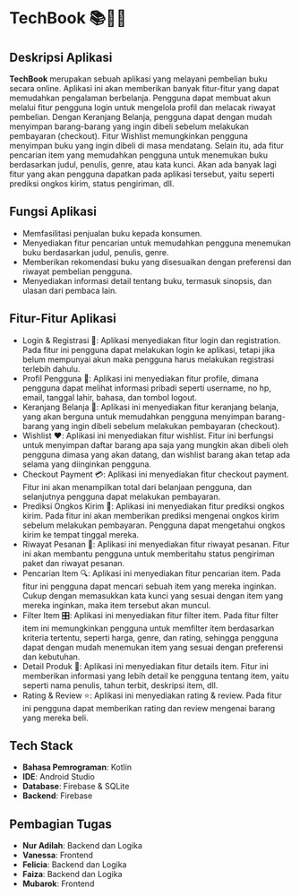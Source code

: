 # TechBook 📚🛒📱

## Deskripsi Aplikasi
**TechBook**  merupakan sebuah aplikasi yang melayani pembelian buku secara online. Aplikasi ini akan memberikan banyak fitur-fitur yang dapat memudahkan pengalaman berbelanja. Pengguna dapat membuat akun melalui fitur pengguna login untuk mengelola profil dan melacak riwayat pembelian. Dengan Keranjang Belanja, pengguna dapat dengan mudah menyimpan barang-barang yang ingin dibeli sebelum melakukan pembayaran (checkout). Fitur Wishlist memungkinkan pengguna menyimpan buku yang ingin dibeli di masa mendatang. Selain itu, ada fitur pencarian item yang memudahkan pengguna untuk menemukan buku berdasarkan judul, penulis, genre, atau kata kunci. Akan ada banyak lagi fitur yang akan pengguna dapatkan pada aplikasi tersebut, yaitu seperti prediksi ongkos kirim, status pengiriman, dll.

## Fungsi Aplikasi
- Memfasilitasi penjualan buku kepada konsumen.
- Menyediakan fitur pencarian untuk memudahkan pengguna menemukan buku berdasarkan judul, penulis, genre.
- Memberikan rekomendasi buku yang disesuaikan dengan preferensi dan riwayat pembelian pengguna.
- Menyediakan informasi detail tentang buku, termasuk sinopsis, dan ulasan dari pembaca lain.

## Fitur-Fitur Aplikasi
- Login & Registrasi 🔑: Aplikasi menyediakan fitur login dan registration. Pada fitur ini pengguna dapat melakukan login ke aplikasi, tetapi jika belum mempunyai akun maka pengguna harus melakukan registrasi terlebih dahulu.
- Profil Pengguna 👤: Aplikasi ini menyediakan fitur profile, dimana pengguna dapat melihat informasi pribadi seperti username, no hp, email, tanggal lahir, bahasa, dan tombol logout.
- Keranjang Belanja 🛒: Aplikasi ini menyediakan fitur keranjang belanja, yang akan berguna untuk memudahkan pengguna menyimpan barang-barang yang ingin dibeli sebelum melakukan pembayaran (checkout).
- Wishlist ❤️: Aplikasi ini menyediakan fitur wishlist. Fitur ini berfungsi untuk menyimpan daftar barang apa saja yang mungkin akan dibeli oleh pengguna dimasa yang akan datang, dan wishlist barang akan tetap ada selama yang diinginkan pengguna.
- Checkout Payment 💳: Aplikasi ini menyediakan fitur checkout payment. Fitur ini akan menampilkan total dari belanjaan pengguna, dan selanjutnya pengguna dapat melakukan pembayaran.
- Prediksi Ongkos Kirim 🚚: Aplikasi ini menyediakan fitur prediksi ongkos kirim. Pada fitur ini akan memberikan prediksi mengenai ongkos kirim sebelum melakukan pembayaran. Pengguna dapat mengetahui ongkos kirim ke tempat tinggal mereka.
- Riwayat Pesanan 📜: Aplikasi ini menyediakan fitur riwayat pesanan. Fitur ini akan membantu pengguna untuk memberitahu status pengiriman paket dan riwayat pesanan.
- Pencarian Item 🔍: Aplikasi ini menyediakan fitur pencarian item. Pada fitur ini pengguna dapat mencari sebuah item yang mereka inginkan. Cukup dengan memasukkan kata kunci yang sesuai dengan item yang mereka inginkan, maka item tersebut akan muncul.
- Filter Item 🎛️: Aplikasi ini menyediakan fitur filter item. Pada fitur filter item ini memungkinkan pengguna untuk memfilter item berdasarkan kriteria tertentu, seperti harga, genre, dan rating, sehingga pengguna dapat dengan mudah menemukan item yang sesuai dengan preferensi dan kebutuhan.
- Detail Produk 📝: Aplikasi ini menyediakan fitur details item. Fitur ini memberikan informasi yang lebih detail ke pengguna tentang item, yaitu seperti nama penulis, tahun terbit, deskripsi item, dll.
- Rating & Review ⭐: Aplikasi ini menyediakan rating & review. Pada fitur ini pengguna dapat memberikan rating dan review mengenai barang yang mereka beli.

## Tech Stack
- **Bahasa Pemrograman**: Kotlin
- **IDE**: Android Studio
- **Database**: Firebase & SQLite
- **Backend**: Firebase

## Pembagian Tugas
- **Nur Adilah**: Backend dan Logika
- **Vanessa**: Frontend
- **Felicia**: Backend dan Logika
- **Faiza**: Backend dan Logika
- **Mubarok**: Frontend
